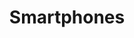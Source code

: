 ---
title: Smartphones
crosslinks:
- oneplus
- lgv10
- Android
- PickAnAndroidForMe
- food
- samsung
- Nokia
---
